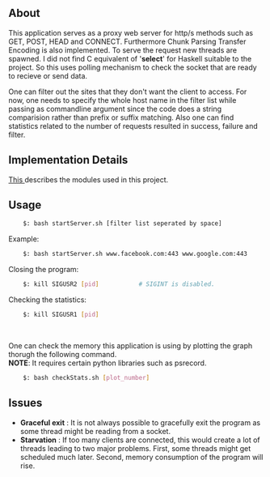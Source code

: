 ## About
This application serves as a proxy web server for http/s methods such as GET, POST, HEAD and CONNECT.
Furthermore Chunk Parsing Transfer Encoding is also implemented.
To serve the request new threads are spawned. I did not find C equivalent of '__select__' for Haskell suitable to the project.
So this uses polling mechanism to check the socket that are ready to recieve or send data.

One can filter out the sites that they don't want the client to access. For now, one needs to specify
the whole host name in the filter list while passing as commandline argument since the code does a
string comparision rather than prefix or suffix matching.
Also one can find statistics related to the number of requests resulted in success, failure and filter.

## Implementation Details
[ This ](proposal/cs653_project.pdf) describes the modules used in this project.

## Usage
``` bash
    $: bash startServer.sh [filter list seperated by space]
```

Example:
``` bash
    $: bash startServer.sh www.facebook.com:443 www.google.com:443
```

Closing the program:
```bash
    $: kill SIGUSR2 [pid]           # SIGINT is disabled.
```

Checking the statistics:
```bash
    $: kill SIGUSR1 [pid]
```
<br>

One can check the memory this application is using by plotting the graph thorugh the following command.<br>
__NOTE__: It requires certain python libraries such as psrecord.
```bash
    $: bash checkStats.sh [plot_number]
```

## Issues
* __Graceful exit__ : It is not always possible to gracefully exit the program as some thread might be reading from a socket.
* __Starvation__ : If too many clients are connected, this would create a lot of threads leading to two major problems.
  First, some threads might get scheduled much later. Second, memory consumption of the program will rise.
